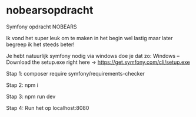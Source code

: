 # nobearsopdracht
Symfony opdracht NOBEARS

Ik vond het super leuk om te maken in het begin wel lastig maar later begreep ik het steeds beter!

Je hebt natuurlijk symfony nodig via windows doe je dat zo:
Windows – Download the setup.exe right here -> https://get.symfony.com/cli/setup.exe

Stap 1:
composer require symfony/requirements-checker

Stap 2: 
npm i

Stap 3: 
npm run dev

Stap 4: 
Run het op localhost:8080
